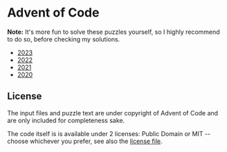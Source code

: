 # Advent of Code

**Note:** It's more fun to solve these puzzles yourself, so I highly recommend to do so, before checking my solutions.

- [2023](2023/)
- [2022](2022/)
- [2021](2021/)
- [2020](2020/)

## License

The input files and puzzle text are under copyright of Advent of Code and are only included for completeness sake.

The code itself is is available under 2 licenses: Public Domain or MIT -- choose whichever you prefer, see also the [license file](LICENSE.md).
